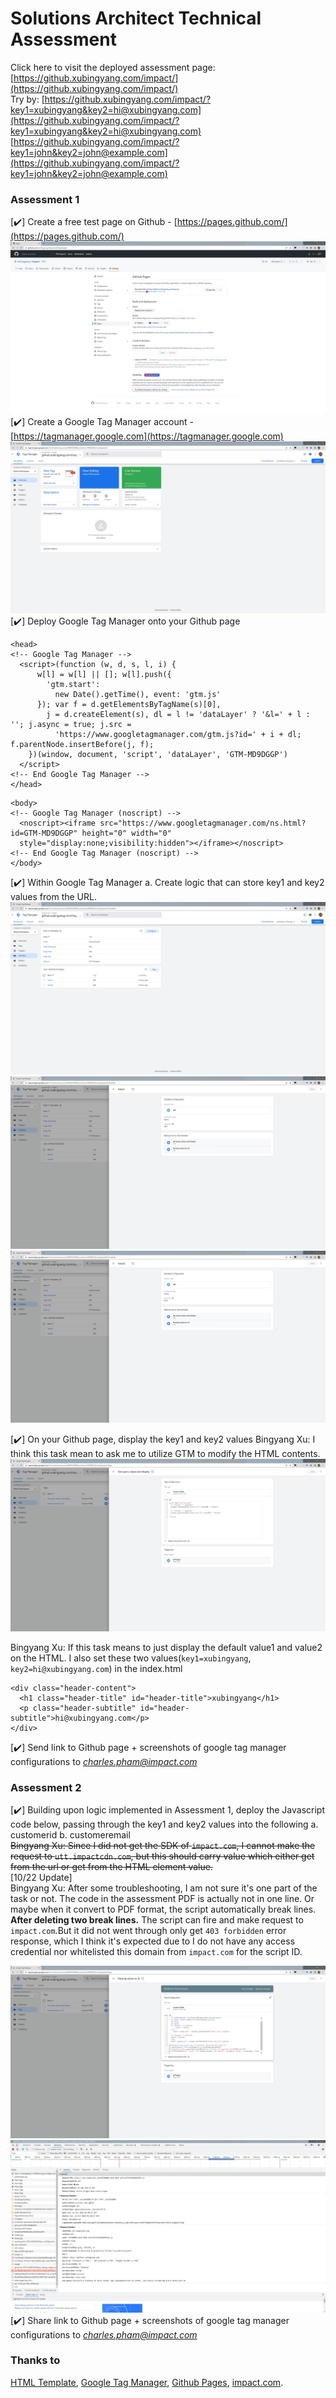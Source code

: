 # Solutions Architect Technical Assessment
Click here to visit the deployed assessment page:
[https://github.xubingyang.com/impact/](https://github.xubingyang.com/impact/)  
Try by:
[https://github.xubingyang.com/impact/?key1=xubingyang&key2=hi@xubingyang.com](https://github.xubingyang.com/impact/?key1=xubingyang&key2=hi@xubingyang.com)  
[https://github.xubingyang.com/impact/?key1=john&key2=john@example.com](https://github.xubingyang.com/impact/?key1=john&key2=john@example.com)  

### Assessment 1
[:heavy_check_mark:] Create a free test page on Github - [https://pages.github.com/](https://pages.github.com/)
![Github_Pages](./assets/screenshot/Github_Pages.jpg)
[:heavy_check_mark:] Create a Google Tag Manager account - [https://tagmanager.google.com](https://tagmanager.google.com)
![Google_Tag_Manager](./assets/screenshot/Google_Tag_Manager.jpg)
[:heavy_check_mark:] Deploy Google Tag Manager onto your Github page
```
<head>
<!-- Google Tag Manager -->
  <script>(function (w, d, s, l, i) {
      w[l] = w[l] || []; w[l].push({
        'gtm.start':
          new Date().getTime(), event: 'gtm.js'
      }); var f = d.getElementsByTagName(s)[0],
        j = d.createElement(s), dl = l != 'dataLayer' ? '&l=' + l : ''; j.async = true; j.src =
          'https://www.googletagmanager.com/gtm.js?id=' + i + dl; f.parentNode.insertBefore(j, f);
    })(window, document, 'script', 'dataLayer', 'GTM-MD9DGGP')
  </script>
<!-- End Google Tag Manager -->
</head>
```
```
<body>
<!-- Google Tag Manager (noscript) -->
  <noscript><iframe src="https://www.googletagmanager.com/ns.html?id=GTM-MD9DGGP" height="0" width="0"
  style="display:none;visibility:hidden"></iframe></noscript>
<!-- End Google Tag Manager (noscript) -->
</body>
```
[:heavy_check_mark:] Within Google Tag Manager
a. Create logic that can store key1 and key2 values from the URL. 
![GTM_Variables](./assets/screenshot/GTM_Variables.jpg)
![GTM_Variables_Value1](./assets/screenshot/GTM_Variables_Value1.jpg)
![GTM_Variables_Value2](./assets/screenshot/GTM_Variables_Value2.jpg)

[:heavy_check_mark:] On your Github page, display the key1 and key2 values
Bingyang Xu: I think this task mean to ask me to utilize GTM to modify the HTML contents.
![GTM_Tags_GetQueryValuesAndDisplay](./assets/screenshot/GTM_Tags_GetQueryValuesAndDisplay.jpg)

Bingyang Xu: If this task means to just display the default value1 and value2 on the HTML. I also set these two values(```key1=xubingyang```, ```key2=hi@xubingyang.com```) in the index.html
```
<div class="header-content">
  <h1 class="header-title" id="header-title">xubingyang</h1>
  <p class="header-subtitle" id="header-subtitle">hi@xubingyang.com</p>
</div>
```
[:heavy_check_mark:] Send link to Github page + screenshots of google tag manager configurations to *charles.pham@impact.com*

### Assessment 2
[:heavy_check_mark:] Building upon logic implemented in Assessment 1, deploy the Javascript code below,
passing through the key1 and key2 values into the following
a. customerid
b. customeremail  
~~Bingyang Xu: Since I did not get the SDK of ```impact.com```, I cannot make the request to ```utt.impactcdn.com```, but this should carry value which either get from the url or get from the HTML element value.~~  
[10/22 Update]  
Bingyang Xu:  After some troubleshooting, I am not sure it's one part of the task or not. The code in the assessment PDF is actually not in one line. Or maybe when it convert to PDF format, the script automatically break lines.   
**After deleting two break lines.** The script can fire and make request to ```impact.com```.But it did not went through only get ```403 forbidden``` error response, which I think it's expected due to I do not have any access credential nor whitelisted this domain from ```impact.com``` for the script ID.

![GTM_Tags_PassingValuesToJS_2](./assets/screenshot/GTM_Tags_PassingValuesToJS_2.jpg)
![Github_Pages_RequestToImpact](./assets/screenshot/Github_Pages_RequestToImpact.jpg)
[:heavy_check_mark:] Share link to Github page + screenshots of google tag manager configurations to *charles.pham@impact.com*

### Thanks to
[HTML Template](https://www.free-css.com/free-css-templates/page284/dorang), [Google Tag Manager](https://tagmanager.google.com), [Github Pages](https://pages.github.com), [impact.com](https://impact.com/).
